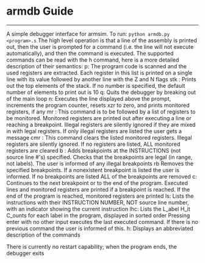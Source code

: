 # armdb Guide
--------------------
A simple debugger interface for armsim. To run: `python armdb.py <program>.s` The high level operation is that a line of the assembly is printed out, then the user is prompted for a command (i.e. the line will not execute automatically), and then the command is executed. The supported commands can be read with the h command, here is a more detailed description of their semantics:
    p:
        The program code is scanned and the used registers are extracted. Each register in this list is printed on a single line with its value followed by another line with the Z and N flags
    stk <num>:
        Prints out the <num> top elements of the stack. If no number is specified, the default number of elements to print out is 10
    q:
        Quits the debugger by breaking out of the main loop
    n:
        Executes the line displayed above the prompt, increments the program counter, resets xzr to zero, and prints monitored registers, if any
    mr <regs>:
        This command is to be followed by a list of registers to be monitored. Monitored registers are printed out after executing a line or reaching a breakpoint. Illegal registers are silently ignored if they are mixed in with legal registers. If only illegal registers are listed the user gets a message
    cmr <regs>:
        This command clears the listed monitored registers. Illegal registers are silently ignored. If no registers are listed, ALL monitored registers are cleared
    b <nums>:
        Adds breakpoints at the INSTRUCTIONS (not source line #'s) specified. Checks that the breakpoints are legal (in range, not labels). The user is informed of any illegal breakpoints
    rb <nums>
        Removes the specified breakpoints. If a nonexistent breakpoint is listed the user is informed. If no breakpoints are listed ALL of the breakpoints are removed
    c:
        Continues to the next breakpoint or to the end of the program. Executed lines and monitored registers are printed if a breakpoint is reached. If the end of the program is reached, monitored registers are printed
    ls:
        Lists the instructions with their INSTRUCTION NUMBER, NOT source line number, with an indicator showing the current instruction
    lhc:
        Lists the L_abel H_it C_ounts for each label in the program, displayed in sorted order
    <enter>
        Pressing enter with no other input executes the last executed command. If there is no previous command the user is informed of this.
    h:
        Displays an abbreviated description of the commands
    
    
There is currently no restart capability; when the program ends, the debugger exits
